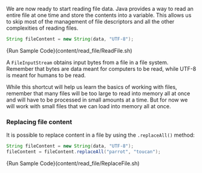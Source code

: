 We are now ready to start reading file data. Java provides a way to read an entire file at one time and store the contents into a variable. This allows us to skip most of the management of file descriptors and all the other complexities of reading files. 

```java
String fileContent = new String(data, "UTF-8");
```

{Run Sample Code}(content/read_file/ReadFile.sh)

A `FileInputStream` obtains input bytes from a file in a file system. Remember that bytes are data meant for computers to be read, while UTF-8 is meant for humans to be read.

While this shortcut will help us learn the basics of working with files, remember that many files will be too large to read into memory all at once and will have to be processed in small amounts at a time. But for now we will work with small files that we can load into memory all at once.

### Replacing file content
It is possible to replace content in a file by using the `.replaceAll()` method:

```java
String fileContent = new String(data, "UTF-8");
fileContent = fileContent.replaceAll("parrot", "toucan");
```

{Run Sample Code}(content/read_file/ReplaceFile.sh)